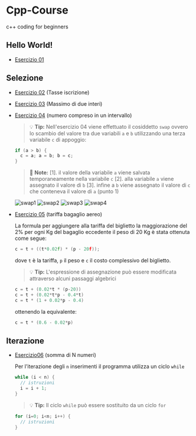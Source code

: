 # Cpp-Course
c++ coding for beginners

## Hello World!
- [Esercizio 01](https://github.com/scatanese/Cpp-Course/tree/main/Esercizio01)
## Selezione
- [Esercizio 02](https://github.com/scatanese/Cpp-Course/tree/main/Esercizio02) (Tasse iscrizione)
- [Esercizio 03](https://github.com/scatanese/Cpp-Course/tree/main/Esercizio03) (Massimo di due interi)
- [Esercizio 04](https://github.com/scatanese/Cpp-Course/tree/main/Esercizio04) (numero compreso in un intervallo)

  > :bulb: **Tip:** Nell'esercizio 04 viene effettuato il cosiddetto `swap` ovvero lo scambio del valore tra due variabili `a` e `b` utilizzando una terza variabile `c` di appoggio:
  ```cpp
  if (a > b) {
    c = a; a = b; b = c;
  }
  ```
  > :memo: **Note:**
  [1]. il valore della variabile `a` viene salvata temporaneamente nella variabile `c`
  [2]. alla variabile `a` viene assegnato il valore di `b`
  [3]. infine a `b` viene assegnato il valore di `c` che conteneva il valore di `a` (punto 1)
  
  ![swap1](https://github.com/scatanese/Cpp-Course/assets/3177485/b6f8bfa7-de9c-4335-8e99-a9497e590e79)
  ![swap2](https://github.com/scatanese/Cpp-Course/assets/3177485/6a16c5af-db26-4615-b567-ef978cdc95de)
  ![swap3](https://github.com/scatanese/Cpp-Course/assets/3177485/69e0a034-47d0-4eea-a741-a9bb267da714)
  ![swap4](https://github.com/scatanese/Cpp-Course/assets/3177485/ead55369-eb5f-416c-9f93-a7aefead1257)

- [Esercizio 05](https://github.com/scatanese/Cpp-Course/tree/main/Esercizio05) (tariffa bagaglio aereo)

  La formula per aggiungere alla tariffa del biglietto la maggiorazione del 2% per ogni Kg del bagaglio
  eccedente il peso di 20 Kg è stata ottenuta come segue: 
  ```cpp
  c = t + ((t*0.02f) * (p - 20f));
  ```
  dove `t` è la tariffa, `p` il peso e `c` il costo complessivo del biglietto.

  > :bulb: **Tip:** L'espressione di assegnazione può essere modificata attraverso alcuni passaggi algebrici 
  ```cpp
  c = t + (0.02*t * (p-20))
  c = t + (0.02*t*p - 0.4*t)
  c = t * (1 + 0.02*p - 0.4)
  ```
  ottenendo la equivalente:
  ```cpp
  c = t * (0.6 - 0.02*p)
  ```
## Iterazione
- [Esercizio06](https://github.com/scatanese/Cpp-Course/tree/main/Esercizio06) (somma di N numeri)

  Per l'iterazione degli `n` inserimenti il programma utilizza un ciclo `while`
  ```cpp
  while (i < n) {
    // istruzioni
    i = i + 1;
  }
  ```
  > :bulb: **Tip:**
  > Il ciclo `while` può essere sostituito da un ciclo `for`
  ```cpp
  for (i=0; i<n; i++) {
    // istruzioni
  }
  ```
